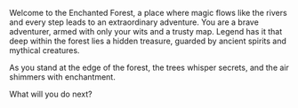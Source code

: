 Welcome to the Enchanted Forest, a place where magic flows like the rivers and every step leads to an extraordinary adventure. You are a brave adventurer, armed with only your wits and a trusty map. Legend has it that deep within the forest lies a hidden treasure, guarded by ancient spirits and mythical creatures.

As you stand at the edge of the forest, the trees whisper secrets, and the air shimmers with enchantment.

What will you do next?
